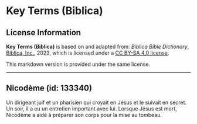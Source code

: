 # Key Terms (Biblica)

## License Information

**Key Terms (Biblica)** is based on and adapted from: _Biblica Bible Dictionary_, [Biblica, Inc.](https://www.biblica.com/), 2023, which is licensed under a [CC BY-SA 4.0 license](https://creativecommons.org/licenses/by-sa/4.0/legalcode.en).

This markdown version is provided under the same license.



--------------------------------

## Nicodème (id: 133340)

Un dirigeant juif et un pharisien qui croyait en Jésus et le suivait en secret. Un soir, il a eu un entretien important avec lui. Lorsque Jésus est mort, Nicodème a aidé à préparer son corps pour la mise au tombeau.


